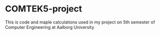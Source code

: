 # COMTEK5-project
This is code and maple calculations used in my project on 5th semester of Computer Engineering at Aalborg University
